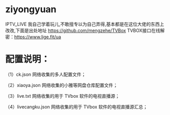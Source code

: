 # ziyongyuan
IPTV_LIVE
我自己学着玩儿,不敢擅专以为自己弄得,基本都是在这位大佬的东西上改改,下面是出处地址
https://github.com/mengzehe/TVBox
TVBOX接口在线解密：https://www.lige.fit/ua

# 配置说明：
（1）ck.json 网络收集的多人配置文件；

（2）xiaoya.json 网络收集的小雅等网盘仓库配置文件；

（3）live.txt 网络收集的用于 TVbox 软件的电视直播源；

（4）livecangku.json 网络收集的用于 TVbox 软件的电视直播源汇总；

